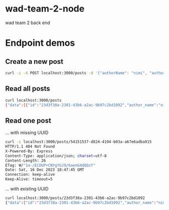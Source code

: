 # wad-team-2-node
wad team 2 back end

# Endpoint demos

## Create a new post

```bash
curl -i -X POST localhost:3000/posts -d '{"authorName": "nimi", "authorEmail": "email", "text": "lalala"}' -H "Content-Type: application/json"
```

## Read all posts

```bash
curl localhost:3000/posts
{"data":[{"id":"23d3f38a-2301-43b6-a2ac-9b97c2bd1092","author_name":"nim345i","author_email":"email","created_at":"2023-12-16T18:14:18.197Z","text":"lalala","likes":0},{"id":"22c2bc0f-1344-4d44-a644-fad4548f0ca3","author_name":"nimi","author_email":"email","created_at":"2023-12-16T18:14:27.701Z","text":"lalala","likes":0}]}
```

## Read one post

... with missing UUID
```bash
curl -i localhost:3000/posts/54151537-d824-4194-b03a-a67e6adba915
HTTP/1.1 404 Not Found
X-Powered-By: Express
Content-Type: application/json; charset=utf-8
Content-Length: 26
ETag: W/"1a-/ECDUP+CNYgYGJ9/6aenG4dQQzY"
Date: Sat, 16 Dec 2023 18:47:45 GMT
Connection: keep-alive
Keep-Alive: timeout=5
```

... with existing UUID
```bash
curl localhost:3000/posts/23d3f38a-2301-43b6-a2ac-9b97c2bd1092
{"data":{"id":"23d3f38a-2301-43b6-a2ac-9b97c2bd1092","author_name":"nim345i","author_email":"email","created_at":"2023-12-16T18:14:18.197Z","text":"lalala","likes":0}}
```
